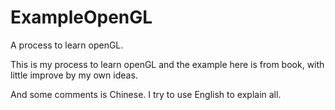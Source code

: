 ExampleOpenGL
=============

A process to learn openGL. 

This is my process to learn openGL and the example here is from book, with little improve by my own ideas.

And some comments is Chinese. I try to use English to explain all.
